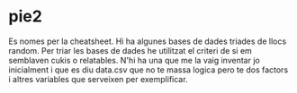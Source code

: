 # pie2
Es nomes per la cheatsheet. Hi ha algunes bases de dades triades de llocs random. Per triar les bases de dades he utilitzat el criteri de si em semblaven cukis o relatables. N'hi ha una que me la vaig inventar jo inicialment i que es diu data.csv que no te massa logica pero te dos factors i altres variables que serveixen per exemplificar.


